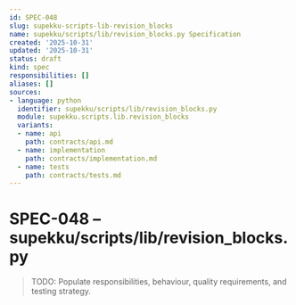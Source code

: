 ```yaml
---
id: SPEC-048
slug: supekku-scripts-lib-revision_blocks
name: supekku/scripts/lib/revision_blocks.py Specification
created: '2025-10-31'
updated: '2025-10-31'
status: draft
kind: spec
responsibilities: []
aliases: []
sources:
- language: python
  identifier: supekku/scripts/lib/revision_blocks.py
  module: supekku.scripts.lib.revision_blocks
  variants:
  - name: api
    path: contracts/api.md
  - name: implementation
    path: contracts/implementation.md
  - name: tests
    path: contracts/tests.md
---
```


# SPEC-048 – supekku/scripts/lib/revision_blocks.py

> TODO: Populate responsibilities, behaviour, quality requirements, and testing strategy.
